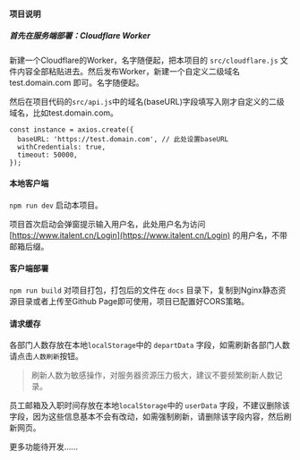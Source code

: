 #### 项目说明



##### 首先在服务端部署：Cloudflare Worker

新建一个Cloudflare的Worker，名字随便起，把本项目的 `src/cloudflare.js` 文件内容全部粘贴进去。然后发布Worker，新建一个自定义二级域名 test.domain.com 即可。名字随便起。



然后在项目代码的`src/api.js`中的域名(baseURL)字段填写入刚才自定义的二级域名，比如test.domain.com。

```
const instance = axios.create({
  baseURL: 'https://test.domain.com', // 此处设置baseURL
  withCredentials: true,
  timeout: 50000,
});
```





#### 本地客户端

`npm run dev` 启动本项目。

项目首次启动会弹窗提示输入用户名，此处用户名为访问[https://www.italent.cn/Login](https://www.italent.cn/Login) 的用户名，不带邮箱后缀。

#### 客户端部署

`npm run build` 对项目打包，打包后的文件在 `docs` 目录下，复制到Nginx静态资源目录或者上传至Github Page即可使用，项目已配置好CORS策略。


#### 请求缓存

各部门人数存放在本地`localStorage`中的 `departData` 字段，如需刷新各部门人数请点击`人数刷新`按钮。

> 刷新人数为敏感操作，对服务器资源压力极大，建议不要频繁刷新人数记录。

员工邮箱及入职时间存放在本地`localStorage`中的 `userData` 字段，不建议删除该字段，因为这些信息基本不会有改动，如需强制刷新，请删除该字段内容，然后刷新网页。

更多功能待开发......